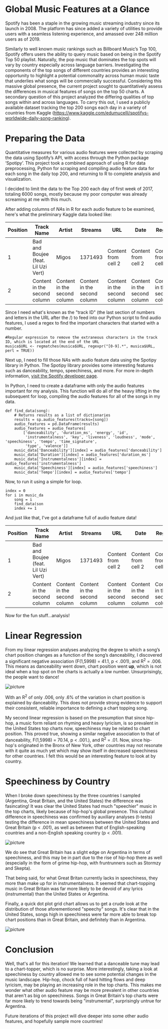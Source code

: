 # Global Music Features at a Glance

Spotify has been a staple in the growing music streaming industry since its launch in 2008. The platform has since added a variety of utilities to provide users with a seamless listening experience, and amassed over 248 million users as of 2019.

Similarly to well known music rankings such as Billboard Music’s Top 100, Spotify offers users the ability to query music based on being in the Spotify Top 50 playlist. Naturally, the pop music that dominates the top spots will vary by country especially across language barriers. Investigating the components of the top songs of different countries provides an interesting opportunity to highlight a potential commonality across human music taste that underlies what songs will be commercially successful. Considering this massive global presence, the current project sought to quantitatively assess the differences in musical features of songs on the top 50 charts. A secondary question of this project analyzed the differing qualities of top songs within and across languages. To carry this out, I used a publicly available dataset tracking the top 200 songs each day in a variety of countries from Kaggle
(https://www.kaggle.com/edumucelli/spotifys-worldwide-daily-song-ranking).

# Preparing the Data
Quantitative measures for various audio features were collected by scraping the data using Spotify’s API, with access through the Python package ‘Spotipy’. This project took a combined approach of using R for data preprocessing, Python for scraping and compiling audio feature data for each song in the daily top 200, and returning to R to complete analysis and visualization.

I decided to limit the data to the Top 200 each day of first week of 2017, totaling 6000 songs, mostly because my poor computer was already screaming at me with this much. 

After adding columns of *NA*s in R for each audio feature to be examined, here's what the preliminary Kaggle data looked like:

Position | Track Name | Artist | Streams | URL | Date | Region | Danceability | Duration | Instrumentalness | Speechiness | Tempo
------------ | ------------- | ------------- | ------------- | ------------- | ------------- | ------------- | ------------- | ------------- | ------------- | ------------- | -------------
1 | Bad and Boujee (feat. Lil Uzi Vert) | Migos | 1371493 | Content from cell 2 | Content from cell 2 | Content from cell 2 | Content from cell 2 | Content from cell 2 | Content from cell 2 | Content from cell 2 | Content from cell 2
2 | Content in the second column | Content in the second column | Content in the second column | Content in the second column | Content in the second column | Content in the second column | Content in the second column | Content in the second column | Content in the second column | Content in the second column | Content in the second column

Since I need what's known as the "track ID" (the last section of numbers and letters in the URL after the /) to feed into our Python script to find audio features, I used a regex to find the important characters that started with a number.
```
#Regular expression to remove the extraneous characters in the track ID, which is located at the end of the URL
musica$URL <- regmatches(musica$URL, regexpr("[0-9].*", musica$URL, perl = TRUE))
```

Next up, I need to fill those *NA*s with audio feature data using the Spotipy library in Python. The Spotipy library provides some interesting features such as danceability, tempo, speechiness, and more. For more in-depth information, [visit the Spotify developer page](https://developer.spotify.com/documentation/web-api/reference/tracks/get-audio-features/). 

In Python, I need to create a dataframe with only the audio features important for my analysis. This function will do all of the heavy lifting in the subsequent for loop, compiling the audio features for all of the songs in my data.
```
def find_data(song):                                                                                          
    # Returns results as a list of dictionaries                                                               
    results = sp.audio_features(tracks=[song])                                                                
    audio_features = pd.DataFrame(results)                                                                    
    audio_features = audio_features[                                                                          
        ['danceability', 'duration_ms', 'energy', 'id',                                                       
         'instrumentalness', 'key', 'liveness', 'loudness', 'mode', 'speechiness', 'tempo', 'time_signature', 
         'type', 'valence']]                                                                                  
    music_data['Danceability'][index] = audio_features['danceability']                                        
    music_data['Duration'][index] = audio_features['duration_ms']                                             
    music_data['Instrumentalness'][index] = audio_features['instrumentalness']                                
    music_data['Speechiness'][index] = audio_features['speechiness']                                          
    music_data['Tempo'][index] = audio_features['tempo']                                                      
```
Now, to run it using a simple for loop.

```
index = 0        
for i in music_da
    song = i     
    find_data(son
    index += 1   
```

And just like that, I've got a dataframe full of audio feature data!

Position | Track Name | Artist | Streams | URL | Date | Region | Danceability | Duration | Instrumentalness | Speechiness | Tempo
------------ | ------------- | ------------- | ------------- | ------------- | ------------- | ------------- | ------------- | ------------- | ------------- | ------------- | -------------
1 | Bad and Boujee (feat. Lil Uzi Vert) | Migos | 1371493 | Content from cell 2 | Content from cell 2 | Content from cell 2 | Content from cell 2 | Content from cell 2 | Content from cell 2 | Content from cell 2 | Content from cell 2
2 | Content in the second column | Content in the second column | Content in the second column | Content in the second column | Content in the second column | Content in the second column | Content in the second column | Content in the second column | Content in the second column | Content in the second column | Content in the second column

Now for the fun stuff...analysis!

# Linear Regression
From my linear regression analyses analyzing the degree to which a song’s chart position changes as a function of the song’s danceability, I discovered a significant negative association (F(1,5998) = 41.1, p < .001), and R<sup>2</sup> = .006. This means as danceability went down, chart position went **up**, which is not ideal when a top spot on the charts is actually a low number. Unsurprisingly, the people want to dance!

![picture](figures/Danceability_corr.png)

With an R<sup>2</sup> of only .006, only .6% of the variation in chart position is explained by danceability. This does not provide strong evidence
to support their consistent, reliable importance to defining a chart topping song.

My second linear regression is based on the presumption that since hip-hop, a music form reliant on rhyming and heavy lyricism, is so prevalent in the United States top charts now, speechiness may be related to chart position. This proved true, showing a similar negative association to that of danceability, F(1,5998) = 70.14, p < .001.), and R<sup>2</sup> = .01. Now, since hip-hop's originated in the Bronx of New York, other countries may not resonate with it quite as much yet which may show itself in decreased speechiness for other countries. I felt this would be an interesting feature to look at by country.

# Speechiness by Country

When I broke down speechiness by the three countries I sampled (Argentina, Great Britain, and the United States) the difference was fasincating! It was clear the United States had much "speechier" music in the top charts, likely because of hip-hop's global presence. This cultural difference in speechiness was confirmed by auxiliary analyses (t-tests) testing the difference in mean speechiness between the United States and Great Britain (p < .001), as well as between that of English-speaking countries and a non-English speaking country (p < .001).

![picture](figures/Speechiness_bars.png)

We do see that Great Britain has a slight edge on Argentina in terms of speechiness, and this may be in part due to the rise of hip-hop there as well (especially in the form of grime hip-hop, with fruntrunners such as Stormzy and Skepta). 

That being said, for what Great Britan currently lacks in speechiness, they more than make up for in instrumentalness. It seemed that chart-topping music in Great Britain was far more likely to be devoid of any lyrics (instrumental) than the United States or Argentina.





Finally, a quick dot plot grid chart allows us to get a crude look at the distribution of those aforementioned "speechy" songs. It's clear that in the United States, songs high in speechiness were far more able to break top chart positions than in Great Britain, and definitely than in Argentina. 

![picture](figures/Speechiness_dots.png)

# Conclusion

Well, that's all for this iteration! We learned that a danceable tune may lead to a chart-topper, which is no surprise. More interestingly, taking a look at speechiness by country allowed me to see some potential changes in the music landscape. Hip-hop, chock full of hard hitting flows and deep lyricism, may be playing an increasing role in the top charts. This makes me wonder what other audio feature may be more prevalent in other countries that aren't as big on speechiness. Songs in Great Britain's top charts were far more likely to trend towards being "instrumental", surprisingly untrue for Argentina. 

Future iterations of this project will dive deeper into some other audio features, and hopefully sample more countries!
